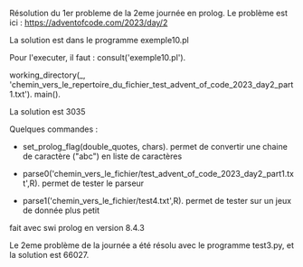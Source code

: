 Résolution du 1er probleme de la 2eme journée en prolog.
Le problème est ici : https://adventofcode.com/2023/day/2

La solution est dans le programme exemple10.pl

Pour l'executer, il faut :
consult('exemple10.pl').

working_directory(_, 'chemin_vers_le_repertoire_du_fichier_test_advent_of_code_2023_day2_part1.txt').
main().

La solution est 3035

Quelques commandes :
- set_prolog_flag(double_quotes, chars).
permet de convertir une chaine de caractère ("abc") en liste de caractères

- parse0('chemin_vers_le_fichier/test_advent_of_code_2023_day2_part1.txt',R).
permet de tester le parseur

- parse1('chemin_vers_le_fichier/test4.txt',R).
permet de tester sur un jeux de donnée plus petit

fait avec swi prolog en version 8.4.3

Le 2eme problème de la journée a été résolu avec le programme test3.py, et la solution est 66027.


